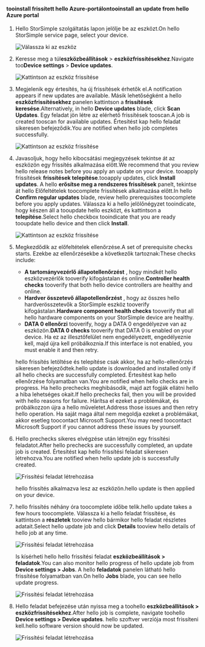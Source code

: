 <!--author=alkohli last changed: 07/07/17-->

#### <a name="tooinstall-an-update-from-hello-azure-portal"></a><span data-ttu-id="1eefa-101">tooinstall frissített hello Azure-portálon</span><span class="sxs-lookup"><span data-stu-id="1eefa-101">tooinstall an update from hello Azure portal</span></span>

1. <span data-ttu-id="1eefa-102">Hello StorSimple szolgáltatás lapon jelölje be az eszközt.</span><span class="sxs-lookup"><span data-stu-id="1eefa-102">On hello StorSimple service page, select your device.</span></span>

    ![Válassza ki az eszköz](./media/storsimple-8000-install-update4-via-portal/update1.png)

2. <span data-ttu-id="1eefa-104">Keresse meg a túl**eszközbeállítások** > **eszközfrissítésekhez**.</span><span class="sxs-lookup"><span data-stu-id="1eefa-104">Navigate too**Device settings** > **Device updates**.</span></span>

    ![Kattintson az eszköz frissítése](./media/storsimple-8000-install-update4-via-portal/update2.png)

2. <span data-ttu-id="1eefa-106">Megjelenik egy értesítés, ha új frissítések érhetők el.</span><span class="sxs-lookup"><span data-stu-id="1eefa-106">A notification appears if new updates are available.</span></span> <span data-ttu-id="1eefa-107">Másik lehetőségként a hello **eszközfrissítésekhez** panelen kattintson a **frissítések keresése**.</span><span class="sxs-lookup"><span data-stu-id="1eefa-107">Alternatively, in hello **Device updates** blade, click **Scan Updates**.</span></span> <span data-ttu-id="1eefa-108">Egy feladat jön létre az elérhető frissítések tooscan.</span><span class="sxs-lookup"><span data-stu-id="1eefa-108">A job is created tooscan for available updates.</span></span> <span data-ttu-id="1eefa-109">Értesítést kap hello feladat sikeresen befejeződik.</span><span class="sxs-lookup"><span data-stu-id="1eefa-109">You are notified when hello job completes successfully.</span></span>

    ![Kattintson az eszköz frissítése](./media/storsimple-8000-install-update4-via-portal/update3.png)

3. <span data-ttu-id="1eefa-111">Javasoljuk, hogy hello kibocsátási megjegyzések tekintse át az eszközön egy frissítés alkalmazása előtt.</span><span class="sxs-lookup"><span data-stu-id="1eefa-111">We recommend that you review hello release notes before you apply an update on your device.</span></span> <span data-ttu-id="1eefa-112">tooapply frissítések **frissítések telepítése**.</span><span class="sxs-lookup"><span data-stu-id="1eefa-112">tooapply updates, click **Install updates**.</span></span> <span data-ttu-id="1eefa-113">A hello **erősítse meg a rendszeres frissítések** panelt, tekintse át hello Előfeltételek toocomplete frissítések alkalmazása előtt.</span><span class="sxs-lookup"><span data-stu-id="1eefa-113">In hello **Confirm regular updates** blade, review hello prerequisites toocomplete before you apply updates.</span></span> <span data-ttu-id="1eefa-114">Válassza ki a hello jelölőnégyzet tooindicate, hogy készen áll a tooupdate hello eszközt, és kattintson a **telepítése**.</span><span class="sxs-lookup"><span data-stu-id="1eefa-114">Select hello checkbox tooindicate that you are ready tooupdate hello device and then click **Install**.</span></span>

    ![Kattintson az eszköz frissítése](./media/storsimple-8000-install-update4-via-portal/update4.png)

6. <span data-ttu-id="1eefa-116">Megkezdődik az előfeltételek ellenőrzése.</span><span class="sxs-lookup"><span data-stu-id="1eefa-116">A set of prerequisite checks starts.</span></span> <span data-ttu-id="1eefa-117">Ezekbe az ellenőrzésekbe a következők tartoznak:</span><span class="sxs-lookup"><span data-stu-id="1eefa-117">These checks include:</span></span>
   
   * <span data-ttu-id="1eefa-118">**A tartományvezérlő állapotellenőrzést** , hogy mindkét hello eszközvezérlők tooverify kifogástalan és online.</span><span class="sxs-lookup"><span data-stu-id="1eefa-118">**Controller health checks** tooverify that both hello device controllers are healthy and online.</span></span>
   * <span data-ttu-id="1eefa-119">**Hardver összetevő állapotellenőrzést** , hogy az összes hello hardverösszetevők a StorSimple eszköz tooverify kifogástalan.</span><span class="sxs-lookup"><span data-stu-id="1eefa-119">**Hardware component health checks** tooverify that all hello hardware components on your StorSimple device are healthy.</span></span>
   * <span data-ttu-id="1eefa-120">**DATA 0 ellenőrzi** tooverify, hogy a DATA 0 engedélyezve van az eszközön.</span><span class="sxs-lookup"><span data-stu-id="1eefa-120">**DATA 0 checks** tooverify that DATA 0 is enabled on your device.</span></span> <span data-ttu-id="1eefa-121">Ha ez az illesztőfelület nem engedélyezett, engedélyeznie kell, majd újra kell próbálkoznia.</span><span class="sxs-lookup"><span data-stu-id="1eefa-121">If this interface is not enabled, you must enable it and then retry.</span></span>

    <span data-ttu-id="1eefa-122">hello frissítés letöltése és telepítése csak akkor, ha az hello-ellenőrzés sikeresen befejeződtek.</span><span class="sxs-lookup"><span data-stu-id="1eefa-122">hello update is downloaded and installed only if all hello checks are successfully completed.</span></span> <span data-ttu-id="1eefa-123">Értesítést kap hello ellenőrzése folyamatban van.</span><span class="sxs-lookup"><span data-stu-id="1eefa-123">You are notified when hello checks are in progress.</span></span> <span data-ttu-id="1eefa-124">Ha hello prechecks meghibásodik, majd azt fogják ellátni hello a hiba lehetséges okait.</span><span class="sxs-lookup"><span data-stu-id="1eefa-124">If hello prechecks fail, then you will be provided with hello reasons for failure.</span></span> <span data-ttu-id="1eefa-125">Hárítsa el ezeket a problémákat, és próbálkozzon újra a hello műveletet.</span><span class="sxs-lookup"><span data-stu-id="1eefa-125">Address those issues and then retry hello operation.</span></span> <span data-ttu-id="1eefa-126">Ha saját maga által nem megoldja ezeket a problémákat, akkor esetleg toocontact Microsoft Support.</span><span class="sxs-lookup"><span data-stu-id="1eefa-126">You may need toocontact Microsoft Support if you cannot address these issues by yourself.</span></span>

7. <span data-ttu-id="1eefa-127">Hello prechecks sikeres elvégzése után létrejön egy frissítési feladatot.</span><span class="sxs-lookup"><span data-stu-id="1eefa-127">After hello prechecks are successfully completed, an update job is created.</span></span> <span data-ttu-id="1eefa-128">Értesítést kap hello frissítési feladat sikeresen létrehozva.</span><span class="sxs-lookup"><span data-stu-id="1eefa-128">You are notified when hello update job is successfully created.</span></span>
   
    ![Frissítési feladat létrehozása](./media/storsimple-8000-install-update4-via-portal/update6.png)
   
    <span data-ttu-id="1eefa-130">hello frissítés alkalmazva lesz az eszközön.</span><span class="sxs-lookup"><span data-stu-id="1eefa-130">hello update is then applied on your device.</span></span>

9. <span data-ttu-id="1eefa-131">hello frissítés néhány óra toocomplete időbe telik.</span><span class="sxs-lookup"><span data-stu-id="1eefa-131">hello update takes a few hours toocomplete.</span></span> <span data-ttu-id="1eefa-132">Válassza ki a hello feladat frissítése, és kattintson a **részletek** tooview hello bármikor hello feladat részletes adatait.</span><span class="sxs-lookup"><span data-stu-id="1eefa-132">Select hello update job and click **Details** tooview hello details of hello job at any time.</span></span>

    ![Frissítési feladat létrehozása](./media/storsimple-8000-install-update4-via-portal/update8.png)

     <span data-ttu-id="1eefa-134">Is kísérheti hello hello frissítési feladat **eszközbeállítások > feladatok**.</span><span class="sxs-lookup"><span data-stu-id="1eefa-134">You can also monitor hello progress of hello update job from **Device settings > Jobs**.</span></span> <span data-ttu-id="1eefa-135">A hello **feladatok** panelen látható hello frissítése folyamatban van.</span><span class="sxs-lookup"><span data-stu-id="1eefa-135">On hello **Jobs** blade, you can see hello update progress.</span></span>

     ![Frissítési feladat létrehozása](./media/storsimple-8000-install-update4-via-portal/update7.png)

10. <span data-ttu-id="1eefa-137">Hello feladat befejezése után nyissa meg a toohello **eszközbeállítások > eszközfrissítésekhez**.</span><span class="sxs-lookup"><span data-stu-id="1eefa-137">After hello job is complete, navigate toohello **Device settings > Device updates**.</span></span> <span data-ttu-id="1eefa-138">hello szoftver verziója most frissíteni kell.</span><span class="sxs-lookup"><span data-stu-id="1eefa-138">hello software version should now be updated.</span></span>

    ![Frissítési feladat létrehozása](./media/storsimple-8000-install-update4-via-portal/update9.png)

